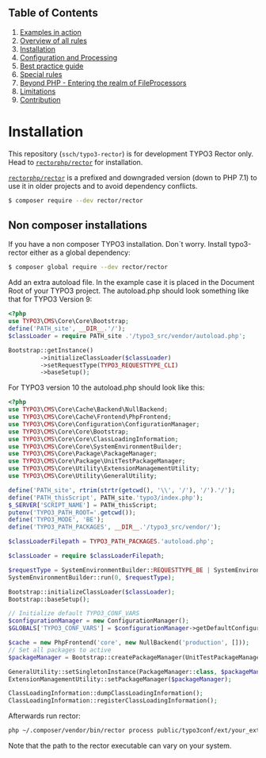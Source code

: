 ## Table of Contents
1. [Examples in action](./examples_in_action.md)
1. [Overview of all rules](./all_rectors_overview.md)
1. [Installation](./installation.md)
1. [Configuration and Processing](./configuration_and_processing.md)
1. [Best practice guide](./best_practice_guide.md)
1. [Special rules](./special_rules.md)
1. [Beyond PHP - Entering the realm of FileProcessors](./beyond_php_file_processors.md)
1. [Limitations](./limitations.md)
1. [Contribution](./contribution.md)

# Installation

This repository (`ssch/typo3-rector`) is for development TYPO3 Rector only.
Head to [`rectorphp/rector`](http://github.com/rectorphp/rector) for installation.

[`rectorphp/rector`](http://github.com/rectorphp/rector) is a prefixed and downgraded version (down to PHP 7.1) to use it in older projects and to avoid dependency conflicts.

```bash
$ composer require --dev rector/rector
```

## Non composer installations

If you have a non composer TYPO3 installation. Don´t worry.
Install typo3-rector either as a global dependency:

```bash
$ composer global require --dev rector/rector
```

Add an extra autoload file. In the example case it is placed in the Document Root of your TYPO3 project.
The autoload.php should look something like that for TYPO3 Version 9:

```php
<?php
use TYPO3\CMS\Core\Core\Bootstrap;
define('PATH_site', __DIR__.'/');
$classLoader = require PATH_site .'/typo3_src/vendor/autoload.php';

Bootstrap::getInstance()
         ->initializeClassLoader($classLoader)
         ->setRequestType(TYPO3_REQUESTTYPE_CLI)
         ->baseSetup();
```

For TYPO3 version 10 the autoload.php should look like this:

```php
<?php
use TYPO3\CMS\Core\Cache\Backend\NullBackend;
use TYPO3\CMS\Core\Cache\Frontend\PhpFrontend;
use TYPO3\CMS\Core\Configuration\ConfigurationManager;
use TYPO3\CMS\Core\Core\Bootstrap;
use TYPO3\CMS\Core\Core\ClassLoadingInformation;
use TYPO3\CMS\Core\Core\SystemEnvironmentBuilder;
use TYPO3\CMS\Core\Package\PackageManager;
use TYPO3\CMS\Core\Package\UnitTestPackageManager;
use TYPO3\CMS\Core\Utility\ExtensionManagementUtility;
use TYPO3\CMS\Core\Utility\GeneralUtility;

define('PATH_site', rtrim(strtr(getcwd(), '\\', '/'), '/').'/');
define('PATH_thisScript', PATH_site.'typo3/index.php');
$_SERVER['SCRIPT_NAME'] = PATH_thisScript;
putenv('TYPO3_PATH_ROOT='.getcwd());
define('TYPO3_MODE', 'BE');
define('TYPO3_PATH_PACKAGES', __DIR__.'/typo3_src/vendor/');

$classLoaderFilepath = TYPO3_PATH_PACKAGES.'autoload.php';

$classLoader = require $classLoaderFilepath;

$requestType = SystemEnvironmentBuilder::REQUESTTYPE_BE | SystemEnvironmentBuilder::REQUESTTYPE_CLI;
SystemEnvironmentBuilder::run(0, $requestType);

Bootstrap::initializeClassLoader($classLoader);
Bootstrap::baseSetup();

// Initialize default TYPO3_CONF_VARS
$configurationManager = new ConfigurationManager();
$GLOBALS['TYPO3_CONF_VARS'] = $configurationManager->getDefaultConfiguration();

$cache = new PhpFrontend('core', new NullBackend('production', []));
// Set all packages to active
$packageManager = Bootstrap::createPackageManager(UnitTestPackageManager::class, $cache);

GeneralUtility::setSingletonInstance(PackageManager::class, $packageManager);
ExtensionManagementUtility::setPackageManager($packageManager);

ClassLoadingInformation::dumpClassLoadingInformation();
ClassLoadingInformation::registerClassLoadingInformation();
```

Afterwards run rector:

```bash
php ~/.composer/vendor/bin/rector process public/typo3conf/ext/your_extension/  -c .rector/config.php -n --autoload-file=autoload.php
```

Note that the path to the rector executable can vary on your system.
